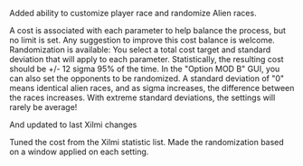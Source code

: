 Added ability to customize player race and randomize Alien races.

A cost is associated with each parameter to help balance the process, but no limit is set.
Any suggestion to improve this cost balance is welcome.
Randomization is available: You select a total cost target and standard deviation that will apply to each parameter. Statistically, the resulting cost should be +/- 12 sigma 95% of the time.
In the "Option MOD B" GUI, you can also set the opponents to be randomized. A standard deviation of "0" means identical alien races, and as sigma increases, the difference between the races increases. With extreme standard deviations, the settings will rarely be average!

And updated to last Xilmi changes

Tuned the cost from the Xilmi statistic list.
Made the randomization based on a window applied on each setting.